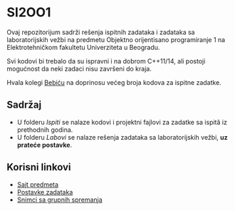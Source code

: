 SI2OO1
======

Ovaj repozitorijum sadrži rešenja ispitnih zadataka i zadataka sa laboratorijskih vežbi na predmetu Objektno orijentisano programiranje 1 na Elektrotehničkom fakultetu Univerziteta u Beogradu.

Svi kodovi bi trebalo da su ispravni i na dobrom C++11/14, ali postoji mogućnost da neki zadaci nisu završeni do kraja.

Hvala kolegi [Bebiću](https://github.com/nikolabebic95) na doprinosu većeg broja kodova za ispitne zadatke.

Sadržaj
-------

* U folderu _Ispiti_ se nalaze kodovi i projektni fajlovi za zadatke sa ispitâ iz prethodnih godina.
* U folderu _Labovi_ se nalaze rešenja zadataka sa laboratorijskih vežbi, **uz prateće postavke**.

Korisni linkovi
---------------

* [Sajt predmeta](http://rti.etf.bg.ac.rs/rti/ir2oo1/index.html)
* [Postavke zadataka](http://rti.etf.bg.ac.rs/rti/ir2oo1/index.html#rokovi)
* [Snimci sa grupnih spremanja](https://www.youtube.com/watch?v=_q4Z2EN-yhc)
